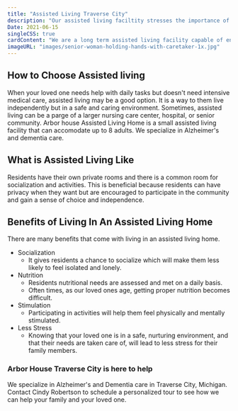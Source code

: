 ```yaml
---
title: "Assisted Living Traverse City"
description: "Our assisted living faciltity stresses the importance of socialization, nutrition, and physical and mental stimulation."
Date: 2021-06-15
singleCSS: true
cardContent: "We are a long term assisted living facility capable of ensuring that resident's personal needs get met and and autonomy is encouraged" 
imageURL: "images/senior-woman-holding-hands-with-caretaker-1x.jpg"
---
```


## How to Choose Assisted living

When your loved one needs help with daily tasks but doesn't need intensive medical care, assisted living may be a good option.  It is a way to them live independently but in a safe and caring environment.  Sometimes, assisted living can be a parge of a larger nursing care center, hospital, or senior community.  Arbor house Assisted Living Home is a small assisted living facility that can accomodate up to 8 adults.  We specialize in Alzheimer's and dementia care.

## What is Assisted Living Like
Residents have their own private rooms and there is a common room for socialization and activities.  This is beneficial because residents can have privacy when they want but are encouraged to participate in the community and gain a sense of choice and independence.  

## Benefits of Living In An Assisted Living Home

There are many benefits that come with living in an assisted living home.
- Socialization  
    - It gives residents a chance to socialize which will make them less likely to feel isolated and lonely.  
- Nutrition  
    - Residents nutritional needs are assessed and met on a daily basis.  
    - Often times, as our loved ones age, getting proper nutrition becomes difficult.  
- Stimulation  
    - Participating in activities will help them feel physically and mentally stimulated.
- Less Stress
    - Knowing that your loved one is in a safe, nurturing environment, and that their needs are taken care of, will lead to less stress for their family members.  

### Arbor House Traverse City is here to help

We specialize in Alzheimer's and Dementia care in Traverse City, Michigan.  Contact Cindy Robertson to schedule a personalized tour to see how we can help your family and your loved one.